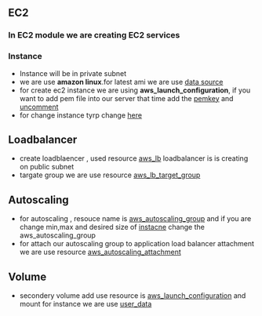## EC2
### In EC2 module we are creating EC2 services 

### Instance
- Instance will be in private subnet
- we are use **amazon linux**.for latest ami we are use [data source](https://github.com/sparth510/terraform_vpc_ec2_webserver/blob/e93b5906628f906a64878fa3e89bc7b68abec396/ec2/main.tf#L1)
- for create ec2 instance we are using **aws_launch_configuration**, if you want to add pem file into our server that time add the [pemkey](https://github.com/sparth510/terraform_vpc_ec2_webserver/blob/d44449f5ebd90f282a8d6c701ab92e811797935a/ec2/variable.tf#L12) and [uncomment](https://github.com/sparth510/terraform_vpc_ec2_webserver/blob/d44449f5ebd90f282a8d6c701ab92e811797935a/ec2/autoscalling.tf#L6)
- for change instance tyrp change [here](https://github.com/sparth510/terraform_vpc_ec2_webserver/blob/d44449f5ebd90f282a8d6c701ab92e811797935a/ec2/variable.tf#L10)

## Loadbalancer
- create loadblaencer , used resource [aws_lb](https://github.com/sparth510/terraform_vpc_ec2_webserver/blob/e93b5906628f906a64878fa3e89bc7b68abec396/ec2/main.tf#L62) loadbalancer is is creating on public subnet
- targate group we are use resource [aws_lb_target_group](https://github.com/sparth510/terraform_vpc_ec2_webserver/blob/e93b5906628f906a64878fa3e89bc7b68abec396/ec2/main.tf#L77)
## Autoscaling 

- for autoscaling , resouce name is [aws_autoscaling_group](https://github.com/sparth510/terraform_vpc_ec2_webserver/blob/e93b5906628f906a64878fa3e89bc7b68abec396/ec2/main.tf#L102) and if you are change min,max and desired size of [instacne](https://github.com/sparth510/terraform_vpc_ec2_webserver/blob/e93b5906628f906a64878fa3e89bc7b68abec396/ec2/main.tf#L102s) change the aws_autoscaling_group
- for attach our autoscaling group to application load balancer attachment we are use resource [aws_autoscaling_attachment](https://github.com/sparth510/terraform_vpc_ec2_webserver/blob/e93b5906628f906a64878fa3e89bc7b68abec396/ec2/autoscalling.tf#L29)

## Volume
- secondery volume add use resource is [aws_launch_configuration](https://github.com/sparth510/terraform_vpc_ec2_webserver/blob/e93b5906628f906a64878fa3e89bc7b68abec396/ec2/autoscalling.tf#L18) and mount for instance we are use [user_data](https://github.com/sparth510/terraform_vpc_ec2_webserver/blob/e93b5906628f906a64878fa3e89bc7b68abec396/ec2/autoscalling.tf#L14)